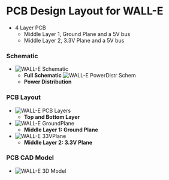 # PCB Design Layout for WALL-E
- 4 Layer PCB
  - Middle Layer 1, Ground Plane and a 5V bus
  - Middle Layer 2, 3.3V Plane and a 5V bus
    
### Schematic
- ![WALL-E Schematic](https://github.com/user-attachments/assets/b9389886-7fa1-4778-aa30-bf593654893d)
  - **Full Schematic**
![WALL-E PowerDistr Schem](https://github.com/user-attachments/assets/d58486a5-ef81-4707-af94-e5e37cda5c26)
  - **Power Distribution**
### PCB Layout
- ![WALL-E PCB Layers](https://github.com/user-attachments/assets/337994d5-7e91-46a3-ab14-17f2ef30d570)
  - **Top and Bottom Layer**
- ![WALL-E GroundPlane](https://github.com/user-attachments/assets/c1a52c6c-4ae1-4885-944c-adba82b23a8d)
  - **Middle Layer 1: Ground Plane**
- ![WALL-E 33VPlane](https://github.com/user-attachments/assets/354fcc1e-d300-4ef2-81cd-7fae860ba1e7)
  - **Middle Layer 2: 3.3V Plane**
### PCB CAD Model
- ![WALL-E 3D Model](https://github.com/user-attachments/assets/c26c0ed9-6c46-4e46-9f63-e02e9b6fc604)

